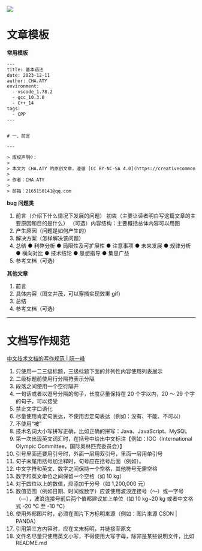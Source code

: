 ![](https://img.shields.io/badge/更新时间-2023.10.28-yellow.svg)

#

# 文章模板

**常用模板**

```xml
---
title: 基本语法
date: 2023-12-11
author: CHA.ATY
environment:
  - vscode_1.78.2
  - gcc_10.3.0
  - C++_14
tags:
  - CPP
---


# 一、前言

---

> 版权声明©：
>
> 本文为 CHA.ATY 的原创文章，遵循 [CC BY-NC-SA 4.0](https://creativecommons.org/licenses/by-sa/4.0/) 许可证进行授权，转载请附上原文出处链接及本声明。
>
> 作者：CHA.ATY
>
> 邮箱：2165150141@qq.com
```

**bug 问题类**

1. 前言（介绍下什么情况下发展的问题）
   初衷（主要让读者明白写这篇文章的主要原因和目的是什么）
   （可选）内容结构：主要概括总体内容可以用图
2. 产生原因（问题是如何产生的）
3. 解决方案（怎样解决该问题）
4. 总结
   ● 利弊分析
   ● 局限性及可扩展性
   ● 注意事项
   ● 未来发展
   ● 规律分析
   ● 横向对比
   ● 技术结论
   ● 思想指导
   ● 集思广益
5. 参考文档（可选）

**其他文章**

1. 前言
2. 具体内容（图文并茂，可以穿插实现效果 gif）
3. 总结
4. 参考文档（可选）

---

# 文档写作规范

[中文技术文档的写作规范 | 阮一峰](https://github.com/ruanyf/document-style-guide)

1. 只使用一二三级标题，三级标题下面的并列性内容使用列表展示
2. 二级标题前使用行分隔符表示分隔
3. 段落之间使用一个空行隔开
4. 一句话或者以逗号分隔的句子，长度尽量保持在 20 个字以内，20 ～ 29 个字的句子，可以接受
5. 禁止文字口语化
6. 尽量使用肯定句表达，不使用否定句表达（例如：没有、不能、不可以）
7. 不使用“被”
8. 技术名词大小写拼写正确，比如正确的拼写：Java、JavaScript、MySQL
9. 第一次出现英文词汇时，在括号中给出中文标注【例如：IOC（International Olympic Committee，国际奥林匹克委员会）】
10. 引号里面还要用引号时，外面一层用双引号，里面一层用单引号
11. 句子末尾用括号加注释时，句号应在括号后面（例如）。
12. 中文字符和英文、数字之间保持一个空格，其他符号无需空格
13. 数字和英文单位之间保留一个空格（如 10 kg）
14. 对于四位以上的数值，应添加千分号（如 1,200,000 元）
15. 数值范围（例如日期、时间或数字）应该使用波浪连接号（～）或一字号（—），波浪连接号前后两个值都建议加上单位（如 10 kg~20 kg 或者中文格式 -20 °C 至 -10 °C）
16. 使用外部图片时，必须在图片下方标明来源（例如：图片来源 CSDN | PANDA）
17. 引用第三方内容时，应在文末标明，并链接至原文
18. 文件名尽量只使用英文小写，不得使用大写字母，除非是某些说明文件，比如 README.md
